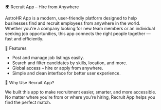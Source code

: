 🌍 Recruit App – Hire from Anywhere

  AstroHR App is a modern, user-friendly platform designed to help businesses find and recruit employees from anywhere in the world. Whether you're a company looking for new team members or an individual seeking job opportunities, this app       connects the right people together — fast and efficiently.

🚀 Features

  - Post and manage job listings easily.
  - Search and filter candidates by skills, location, and more.
  - Global access – hire or apply from anywhere.
  - Simple and clean interface for better user experience.

👥 Why Use Recruit App?

  We built this app to make recruitment easier, smarter, and more accessible. No matter where you're from or where you're hiring, Recruit App helps you find the perfect match.
